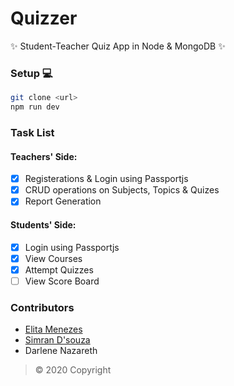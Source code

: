 # Quizzer

✨ Student-Teacher Quiz App in Node &amp; MongoDB ✨

### Setup 💻

```bash
git clone <url>
npm run dev
```

### Task List 

#### Teachers' Side:
- [x] Registerations &amp; Login using Passportjs
- [x] CRUD operations on Subjects, Topics & Quizes
- [x] Report Generation

#### Students' Side:
- [x] Login using Passportjs
- [x] View Courses
- [x] Attempt Quizzes
- [ ] View Score Board

### Contributors
<ul>
  <li><a href='https://github.com/elita04'>Elita Menezes</a></li>
  <li><a href='https://github.com/simdsouza'>Simran D'souza</a></li>
  <li>Darlene Nazareth</li>
</ul>

> &copy; 2020 Copyright
